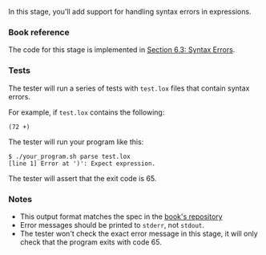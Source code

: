 In this stage, you'll add support for handling syntax errors in expressions.

### Book reference

The code for this stage is implemented in [Section 6.3: Syntax Errors](https://craftinginterpreters.com/parsing-expressions.html#syntax-errors).

### Tests

The tester will run a series of tests with `test.lox` files that contain syntax errors.

For example, if `test.lox` contains the following:

```
(72 +)
```

The tester will run your program like this:

```
$ ./your_program.sh parse test.lox
[line 1] Error at ')': Expect expression.
```

The tester will assert that the exit code is 65.

### Notes

- This output format matches the spec in the [book's repository](https://github.com/munificent/craftinginterpreters/blob/01e6f5b8f3e5dfa65674c2f9cf4700d73ab41cf8/test/expressions/parse.lox)
- Error messages should be printed to `stderr`, not `stdout`.
- The tester won't check the exact error message in this stage, it will only check that the program exits with code 65.
